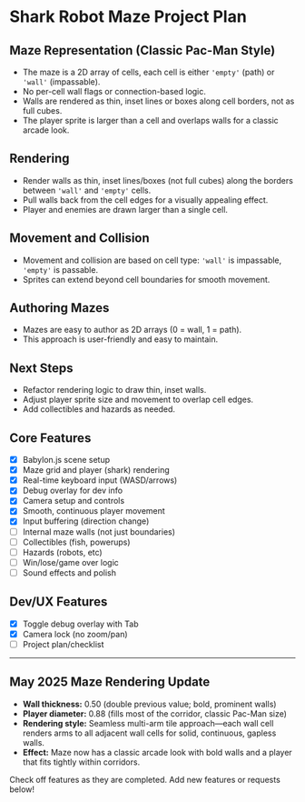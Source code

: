 # Shark Robot Maze Project Plan

## Maze Representation (Classic Pac-Man Style)
- The maze is a 2D array of cells, each cell is either `'empty'` (path) or `'wall'` (impassable).
- No per-cell wall flags or connection-based logic.
- Walls are rendered as thin, inset lines or boxes along cell borders, not as full cubes.
- The player sprite is larger than a cell and overlaps walls for a classic arcade look.

## Rendering
- Render walls as thin, inset lines/boxes (not full cubes) along the borders between `'wall'` and `'empty'` cells.
- Pull walls back from the cell edges for a visually appealing effect.
- Player and enemies are drawn larger than a single cell.

## Movement and Collision
- Movement and collision are based on cell type: `'wall'` is impassable, `'empty'` is passable.
- Sprites can extend beyond cell boundaries for smooth movement.

## Authoring Mazes
- Mazes are easy to author as 2D arrays (0 = wall, 1 = path).
- This approach is user-friendly and easy to maintain.

## Next Steps
- Refactor rendering logic to draw thin, inset walls.
- Adjust player sprite size and movement to overlap cell edges.
- Add collectibles and hazards as needed.

## Core Features
- [x] Babylon.js scene setup
- [x] Maze grid and player (shark) rendering
- [x] Real-time keyboard input (WASD/arrows)
- [x] Debug overlay for dev info
- [x] Camera setup and controls
- [x] Smooth, continuous player movement
- [x] Input buffering (direction change)
- [ ] Internal maze walls (not just boundaries)
- [ ] Collectibles (fish, powerups)
- [ ] Hazards (robots, etc)
- [ ] Win/lose/game over logic
- [ ] Sound effects and polish

## Dev/UX Features
- [x] Toggle debug overlay with Tab
- [x] Camera lock (no zoom/pan)
- [ ] Project plan/checklist

---

## May 2025 Maze Rendering Update
- **Wall thickness:** 0.50 (double previous value; bold, prominent walls)
- **Player diameter:** 0.88 (fills most of the corridor, classic Pac-Man size)
- **Rendering style:** Seamless multi-arm tile approach—each wall cell renders arms to all adjacent wall cells for solid, continuous, gapless walls.
- **Effect:** Maze now has a classic arcade look with bold walls and a player that fits tightly within corridors.

Check off features as they are completed. Add new features or requests below!

